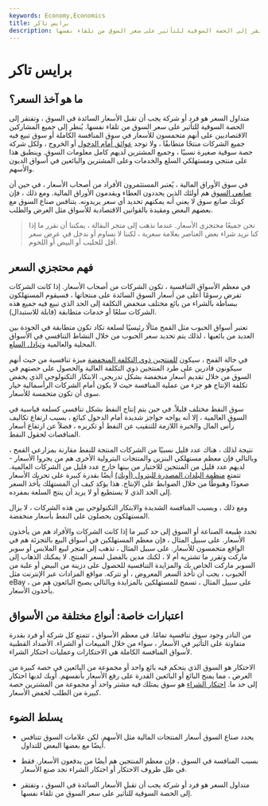 ```yaml
---
keywords: Economy,Economics
title: برايس تاكر
description: متداول السعر هو فرد أو شركة يجب أن تقبل الأسعار السائدة في السوق ، وتفتقر إلى الحصة السوقية للتأثير على سعر السوق من تلقاء نفسها.
---
```


# برايس تاكر
## ما هو آخذ السعر؟

متداول السعر هو فرد أو شركة يجب أن تقبل الأسعار السائدة في السوق ، وتفتقر إلى الحصة السوقية للتأثير على سعر السوق من تلقاء نفسها. يُنظر إلى جميع المشاركين الاقتصاديين على أنهم متحمسون للأسعار في سوق المنافسة الكاملة أو سوق تبيع فيه جميع الشركات منتجًا متطابقًا ، ولا توجد [عوائق أمام الدخول](/barrierstoentry) أو الخروج ، ولكل شركة حصة سوقية صغيرة نسبيًا ، وجميع المشترين لديهم كامل معلومات السوق. وينطبق هذا على منتجي ومستهلكي السلع والخدمات وعلى المشترين والبائعين في أسواق الديون والأسهم.

في سوق الأوراق المالية ، يُعتبر المستثمرون الأفراد من أصحاب الأسعار ، في حين أن [صانعي السوق](/marketmaker) هم أولئك الذين يحددون العطاء ويقدمون الأوراق المالية. ومع ذلك ، فإن كونك صانع سوق لا يعني أنه يمكنهم تحديد أي سعر يريدونه. يتنافس صناع السوق مع بعضهم البعض ومقيدة بالقوانين الاقتصادية للأسواق مثل العرض والطلب.

> نحن جميعًا محتجزي الأسعار. عندما نذهب إلى متجر البقالة ، يمكننا أن نقرر ما إذا كنا نريد شراء بعض العناصر بعلامة سعرية ، لكننا لا نساوم أو ندخل في عرض سعر أقل للحليب أو البيض أو اللحوم.

>

## فهم محتجزي السعر

في معظم الأسواق التنافسية ، تكون الشركات من أصحاب الأسعار. إذا كانت الشركات تفرض رسومًا أعلى من أسعار السوق السائدة على منتجاتها ، فسيقوم المستهلكون ببساطة بالشراء من بائع مختلف منخفض التكلفة إلى الحد الذي تبيع فيه جميع هذه الشركات سلعًا أو خدمات متطابقة (قابلة للاستبدال).

تعتبر أسواق الحبوب مثل القمح مثالًا رئيسيًا لسلعة تكاد تكون متطابقة في الجودة بين العديد من بائعيها ، لذلك يتم تحديد سعر الحبوب من خلال النشاط التنافسي في الأسواق المحلية والعالمية [وتبادل السلع](/commoditiesexchange).

في حالة القمح ، سيكون [للمنتجين ذوي التكلفة المنخفضة](/low-cost-producer) ميزة تنافسية من حيث أنهم سيكونون قادرين على طرد المنتجين ذوي التكلفة العالية والحصول على حصتهم في السوق من خلال تقديم أسعار منخفضة بشكل تدريجي. الابتكار التكنولوجي الذي يخفض تكلفة الإنتاج هو جزء من عملية المنافسة حيث لا يكون أمام الشركات الرأسمالية خيار سوى أن تكون متحمسة للأسعار.

سوق النفط مختلف قليلاً. في حين يتم إنتاج النفط بشكل تنافسي كسلعة قياسية في السوق العالمية ، إلا أنه يواجه حواجز شديدة أمام الدخول كبائع ، بسبب ارتفاع تكاليف رأس المال والخبرة اللازمة للتنقيب عن النفط أو تكريره ، فضلاً عن ارتفاع أسعار المناقصات لحقول النفط.

نتيجة لذلك ، هناك عدد قليل نسبيًا من الشركات المنتجة للنفط مقارنة بمزارعي القمح ، وبالتالي فإن معظم مستهلكي البنزين والمنتجات البترولية الأخرى هم من يجروا الأسعار - لديهم عدد قليل من المنتجين للاختيار من بينها خارج عدد قليل من الشركات العالمية. تتمتع [منظمة البلدان المصدرة للبترول (أوبك)](/opec) أيضًا بقدرة كبيرة على تحريك الأسعار صعودًا وهبوطًا من خلال الضوابط على الإنتاج. هذا يؤكد كيف أن المستهلك يأخذ السعر إلى الحد الذي لا يستطيع أو لا يريد أن ينتج السلعة بمفرده.

ومع ذلك ، وبسبب المنافسة الشديدة والابتكار التكنولوجي بين هذه الشركات ، لا يزال المستهلكون يحصلون على النفط بأسعار منخفضة.

تحدد طبيعة الصناعة أو السوق إلى حد كبير ما إذا كانت الشركات والأفراد هم من يأخذون الأسعار. على سبيل المثال ، فإن معظم المستهلكين في أسواق البيع بالتجزئة هم في الواقع متحمسون للأسعار. على سبيل المثال ، تذهب إلى متجر لبيع الملابس أو سوبر ماركت وتقرر ما تشتريه أم لا ، لكنك مدين بالفضل لسعر المنتج. لا يمكنك الذهاب إلى السوبر ماركت الخاص بك والمزايدة التنافسية للحصول على دزينة من البيض أو علبة من الحبوب ، يجب أن تأخذ السعر المعروض ، أو تتركه. مواقع المزادات عبر الإنترنت مثل eBay ، على سبيل المثال ، تسمح للمستهلكين بالمزايدة وبالتالي يصبح البائعون هم من يأخذون الأسعار.

## اعتبارات خاصة: أنواع مختلفة من الأسواق

من النادر وجود سوق تنافسية تمامًا. في معظم الأسواق ، تتمتع كل شركة أو فرد بقدرة متفاوتة على التأثير في الأسعار ، سواء من خلال المبيعات أو الشراء. الأضداد القطبية لأسواق المنافسة الكاملة هي الاحتكارات وعمليات احتكار الشراء.

الاحتكار هو السوق الذي يتحكم فيه بائع واحد أو مجموعة من البائعين في حصة كبيرة من العرض ، مما يمنح البائع أو البائعين القدرة على رفع الأسعار بأنفسهم. أوبك لديها احتكار إلى حد ما. [احتكار الشراء](/monopsony) هو سوق يمتلك فيه مشتر واحد أو مجموعة من المشترين حصة كبيرة من الطلب لخفض الأسعار.

## يسلط الضوء

- يحدد صناع السوق أسعار المنتجات المالية مثل الأسهم. لكن علامات السوق تتنافس أيضًا مع بعضها البعض للتداول.

- بسبب المنافسة في السوق ، فإن معظم المنتجين هم أيضًا من يدفعون الأسعار. فقط في ظل ظروف الاحتكار أو احتكار الشراء نجد صنع الأسعار.

- متداول السعر هو فرد أو شركة يجب أن تقبل الأسعار السائدة في السوق ، وتفتقر إلى الحصة السوقية للتأثير على سعر السوق من تلقاء نفسها.

